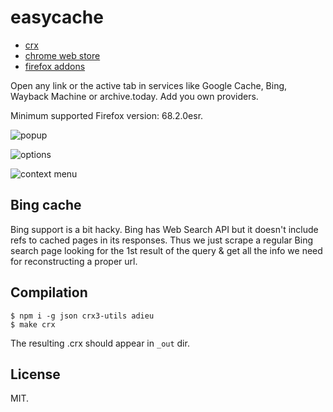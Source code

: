 # easycache

* [crx](http://gromnitsky.users.sourceforge.net/js/chrome/)
* [chrome web store](https://chrome.google.com/webstore/detail/easycache/kcidaidcpfbkemhohngajephodacajbf)
* [firefox addons](https://addons.mozilla.org/en-US/firefox/addon/easycache/)

Open any link or the active tab in services like Google Cache, Bing,
Wayback Machine or archive.today. Add you own providers.

Minimum supported Firefox version: 68.2.0esr.

![popup](https://ultraimg.com/images/2017/11/25/ncZ7.png)

![options](https://ultraimg.com/images/2017/11/25/ncZU.png)

![context menu](https://ultraimg.com/images/2017/11/25/ncZ8.png)

## Bing cache

Bing support is a bit hacky. Bing has Web Search API but it doesn't
include refs to cached pages in its responses. Thus we just scrape a
regular Bing search page looking for the 1st result of the query & get
all the info we need for reconstructing a proper url.

## Compilation

	$ npm i -g json crx3-utils adieu
	$ make crx

The resulting .crx should appear in `_out` dir.

## License

MIT.
